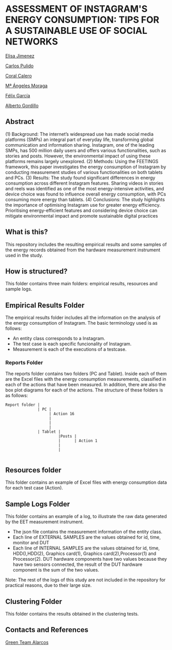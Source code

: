 # ASSESSMENT OF INSTAGRAM'S ENERGY CONSUMPTION: TIPS FOR A SUSTAINABLE USE OF SOCIAL NETWORKS

[Elisa Jimenez](https://orcid.org/0000-0002-2158-037X) 

[Carlos Pulido](https://orcid.org/)   

[Coral Calero](https://orcid.org/0000-0003-0728-4176)

[Mª Ángeles Moraga](https://orcid.org/0000-0001-9165-7144)

[Félix García](https://orcid.org/0000-0001-6460-0353)

[Alberto Gordillo](https://orcid.org/0000-0002-4742-173X) 



## Abstract
(1) Background: The internet’s widespread use has made social media platforms (SMPs) an integral part of everyday life, transforming global communication and information sharing. Instagram, one of the leading SMPs, has 500 million daily users and offers various functionalities, such as stories and posts. However, the environmental impact of using these platforms remains largely unexplored.
(2) Methods: Using the FEETINGS framework, this paper investigates the energy consumption of Instagram by conducting measurement studies of various functionalities on both tablets and PCs.
(3) Results: The study found significant differences in energy consumption across different Instagram features. Sharing videos in stories and reels was identified as one of the most energy-intensive activities, and device choice was found to influence overall energy consumption, with PCs consuming more energy than tablets. 
(4) Conclusions: The study highlights the importance of optimising Instagram use for greater energy efficiency. Prioritising energy-efficient features and considering device choice can mitigate environmental impact and promote sustainable digital practices


## What is this?

This repository includes the resulting empirical results and some samples of the energy records obtained from the hardware measurement instrument used in the study.


## How is structured?

This folder contains three main folders: empirical results, resources and sample logs.


## Empirical Results Folder

The empirical results folder includes all the information on the analysis of the energy consumption of Instagram. The basic terminology used is as follows:
- An entity class corresponds to a Instagram. 
- The test case is each specific funcionality of Instagram.
- Measurement is each of the executions of a testcase.


### Reports Folder
The reports folder contains two folders (PC and Tablet).
Inside each of them are the Excel files with the energy consumption measurements, classified in each of the actions that have been measured.
In addition, there are also the box plot diagrams for each of the actions.
The structure of these folders is as follows:

```
Report folder |
              | PC | 
                   | Action 16
                   |
                   |
                   |
              | Tablet |   
                       |Posts |
                       |      | Action 1
                       |
                       | 
    
```


## Resources folder
This folder contains an example of Excel files with energy consumption data for each test case (Action).


## Sample Logs Folder
This folder contains an example of a log, to illustrate the raw data generated by the EET measurement instrument. 
- The json file contains the measurement information of the entity class.
- Each line of EXTERNAL SAMPLES are the values obtained for id, time, monitor and DUT
- Each line of INTERNAL SAMPLES are the values obtained for id, time, HDD(),HDD(2), Graphics card(1), Graphics card(2),Processor(1) and Processor(2).
DUT hardware components have two values because they have two sensors connected, the result of the DUT hardware component is the sum of the two values.

Note: The rest of the logs of this study are not included in the repository for practical reasons, due to their large size.

## Clustering Folder
This folder contains the results obtained in the clustering tests.


## Contacts and References

[Green Team Alarcos](https://greenteamalarcos.uclm.es/)



